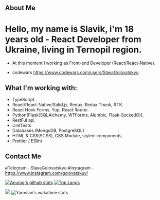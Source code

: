 ## About Me
# Hello, my name is Slavik, i'm 18 years old - React Developer from Ukraine, living in Ternopil region.
* At this moment I working as Front-end Developer (React/React-Native).

* codewars https://www.codewars.com/users/SlavaGolovatskyu

## What I'm working with:
* TypeScript.
* React/React-Native/Solid.js, Redux, Redux Thunk, RTK.
* React Hook Forms, Yup, React Router.
* Python(Flask(SQLAlchemy, WTForms, Alembic, Flask-SocketIO)),
* RestFul api,
* UnitTests
* Databases (MongoDB, PostgreSQL)
* HTML & CSS(SCSS), CSS Module, styled-components.
* Prettier / ESlint


## Contact Me
#Telegram - SlavaGolovatskyu
#Instagram - https://www.instagram.com/golovatskuy/


[![Anurag's github stats](https://github-readme-stats.vercel.app/api?username=SlavaGolovatskyu)](https://github.com/anuraghazra/github-readme-stats)
[![Top Langs](https://github-readme-stats.vercel.app/api/top-langs/?username=SlavaGolovatskyu&layout=compact)](https://github.com/anuraghazra/github-readme-stats)

<img src="https://github-readme-streak-stats.herokuapp.com?user=SlavaGolovatskyu&theme=dark&date_format=M%20j%5B%2C%20Y%5D" >

<img alt="Yaroslav's wakatime stats" src="https://github-readme-stats.vercel.app/api/wakatime?username=SlavaGolovatskyu&theme=dark"/>
